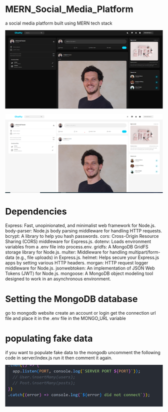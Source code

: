 # MERN_Social_Media_Platform

a social media platform built using MERN tech stack

![home](imgs/darkHome.png?raw=true)

![home](imgs/lightHome.png?raw=true)

# Dependencies

Express: Fast, unopinionated, and minimalist web framework for Node.js.
body-parser: Node.js body parsing middleware for handling HTTP requests.
bcrypt: A library to help you hash passwords.
cors: Cross-Origin Resource Sharing (CORS) middleware for Express.js.
dotenv: Loads environment variables from a .env file into process.env.
gridfs: A MongoDB GridFS storage library for Node.js.
multer: Middleware for handling multipart/form-data (e.g., file uploads) in Express.js.
helmet: Helps secure your Express.js apps by setting various HTTP headers.
morgan: HTTP request logger middleware for Node.js.
jsonwebtoken: An implementation of JSON Web Tokens (JWT) for Node.js.
mongoose: A MongoDB object modeling tool designed to work in an asynchronous environment.

# Setting the MongoDB database

go to mongodb website create an account or login get the connection url file and place it in the .env file in the MONGO_URL variable

# populating fake data

if you want to populate fake data to the mongodb uncomment the following code in server/index.js run it then comment it again.

![code](imgs/uncomment.png?raw=true)
